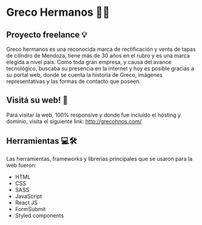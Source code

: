 # Greco Hermanos 🚗🚚
## Proyecto freelance 💡

Greco hermanos es una reconocida marca de rectificación y venta de tapas de cilindro de Mendoza, tiene más de 30 años en el rubro y es una marca elegida a nivel país. Como toda gran empresa, y causa del avance tecnológico, buscaba su presencia en la internet y hoy es posible gracias a su portal web, donde se cuenta la historia de Greco, imágenes representativas y las formas de contacto que poseen.

## Visitá su web! 🚀

Para visitar la web, 100% responsive y donde fue incluido el hosting y dominio, visita el siguiente link: http://grecohnos.com/

## Herramientas 💻🛠

Las herramientas, frameworks y librerías principales que se usaron para la web fueron:

- HTML
- CSS
- SASS
- JavaScript
- React JS
- FormSubmit
- Styled components
